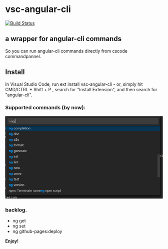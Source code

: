 # vsc-angular-cli
[![Build Status](https://travis-ci.org/web-dave/vsc-angular-cli.svg?branch=master)](https://travis-ci.org/web-dave/vsc-angular-cli)
## a wrapper for angular-cli commands
So you can run angular-cli commands directly from cscode commandpannel.

## Install

In Visual Studio Code, run  ext install vsc-angular-cli  - or, simply hit  CMD/CTRL + Shift + P , search for "Install Extension", and then search for "angular-cli".

### Supported commands (by now):
![vsc-angular-cli features](images/ngCmd.png)


### backlog.
* ng get
* ng set
* ng github-pages:deploy

**Enjoy!**


